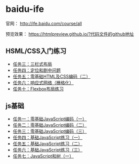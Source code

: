 # baidu-ife

官网： http://ife.baidu.com/course/all

预览效果： https://htmlpreview.github.io/?代码文件的github地址

## HSML/CSS入门练习

- [任务三：三栏式布局](https://github.com/yochii/baidu-ife/blob/master/ife_3.html)
- [任务四：定位和剧中问题](https://github.com/yochii/baidu-ife/blob/master/ife_4.html)
- [任务五：零基础HTML及CSS编码（二）](https://github.com/yochii/baidu-ife/blob/master/ife_5.html)
- [任务六：响应式网络（栅格化）](https://github.com/yochii/baidu-ife/blob/master/ife_6.html)
- [任务十：Flexbox布局练习](https://github.com/yochii/baidu-ife/blob/master/ife_10.html)

## js基础

- [任务一：零基础JavaScript编码（一）](https://github.com/yochii/baidu-ife/blob/master/ife_js_1.html)
- [任务二：零基础JavaScript编码（二）](https://github.com/yochii/baidu-ife/blob/master/ife_js_2.html)
- [任务三：零基础JavaScript编码（三）](http://ife.baidu.com/course/detail/id/98)
- [任务四：基础JavaScript练习（一）](https://github.com/yochii/baidu-ife/blob/master/ife_js_4.html)
- [任务五：基础JavaScript练习（二）](https://github.com/yochii/baidu-ife/blob/master/ife_js_5.html)
- [任务六：基础JavaScript练习（三）](https://github.com/yochii/baidu-ife/blob/master/ife_js_6.html)
- [任务七：JavaScript和树（一）](https://github.com/yochii/baidu-ife/blob/master/ife_js_7.html)






